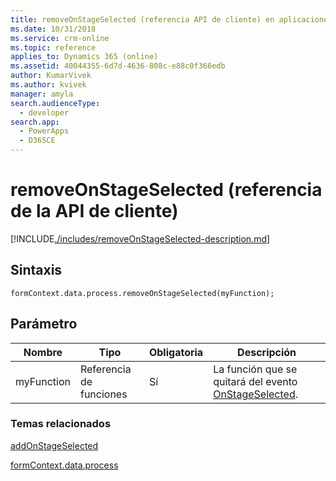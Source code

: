 ```yaml
---
title: removeOnStageSelected (referencia API de cliente) en aplicaciones basadas en modelo| MicrosoftDocs
ms.date: 10/31/2018
ms.service: crm-online
ms.topic: reference
applies_to: Dynamics 365 (online)
ms.assetid: 40044355-6d7d-4636-808c-e88c0f366edb
author: KumarVivek
ms.author: kvivek
manager: amyla
search.audienceType:
  - developer
search.app:
  - PowerApps
  - D365CE
---
```

# <a name="removeonstageselected-client-api-reference"></a>removeOnStageSelected (referencia de la API de cliente)



[!INCLUDE[./includes/removeOnStageSelected-description.md](./includes/removeOnStageSelected-description.md)]

## <a name="syntax"></a>Sintaxis

`formContext.data.process.removeOnStageSelected(myFunction);`

## <a name="parameter"></a>Parámetro

|Nombre|Tipo|Obligatoria|Descripción|
|--|--|--|--|
|myFunction|Referencia de funciones|Sí|La función que se quitará del evento [OnStageSelected](../../events/onstageselected.md).|

### <a name="related-topics"></a>Temas relacionados

[addOnStageSelected](addOnStageSelected.md)
 
[formContext.data.process](../../formContext-data-process.md)
 


